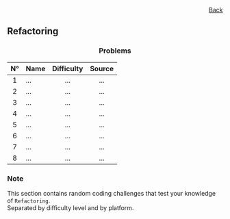 <p align="right">
  <a href="/README.md">Back</a>
</p>

<h2>Refactoring</h2>

<h3 align="center">Problems</h3>

<div align="center">

| N° | Name	| Difficulty | Source |
|:---: |---	|:---:	|:---:	|
| 1 | ...	| ... | ...	|
| 2 | ...	| ... | ... |
| 3 | ... | ... | ... |
| 4 | ... | ... | ... |
| 5 | ... | ... | ... |
| 6 | ... | ... | ... |
| 7 | ... | ... | ... |
| 8 | ... | ... | ... |

</div>

<h3>Note</h3>

<p>
  This section contains random coding challenges that test your knowledge of <code>Refactoring</code>.<br> Separated by difficulty level and by platform.
</p>
